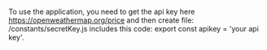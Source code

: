 To use the application, you need to get the api key here https://openweathermap.org/price and then create file: /constants/secretKey.js includes this code:
export const apikey = 'your api key'.
